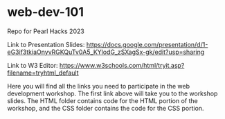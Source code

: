 # web-dev-101
Repo for Pearl Hacks 2023

Link to Presentation Slides: https://docs.google.com/presentation/d/1-eG3if3tkiaOnyvRGKQuTv0A5_KYlodG_zSXagSx-gk/edit?usp=sharing

Link to W3 Editor: https://www.w3schools.com/html/tryit.asp?filename=tryhtml_default

Here you will find all the links you need to participate in the web development workshop. The first link above will take you to the workshop slides. The HTML folder contains code for the HTML portion of the workshop, and the CSS folder contains the code for the CSS portion. 
